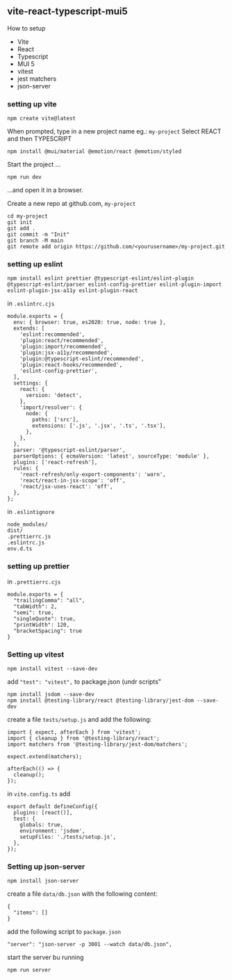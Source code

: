 ## vite-react-typescript-mui5
How to setup  
* Vite
* React
* Typescript 
* MUI 5 
* vitest
* jest matchers
* json-server 

### setting up vite

```
npm create vite@latest
```
When prompted, type in a new project name eg.: `my-project`
Select REACT and then TYPESCRIPT

```
npm install @mui/material @emotion/react @emotion/styled
```
Start the project ...
```
npm run dev
```
...and open it in a browser.


Create a new repo at github.com, `my-project`

```
cd my-project
git init
git add .
git commit -m "Init"
git branch -M main
git remote add origin https://github.com/<yourusername>/my-project.git
```
### setting up eslint

```
npm install eslint prettier @typescript-eslint/eslint-plugin @typescript-eslint/parser eslint-config-prettier eslint-plugin-import eslint-plugin-jsx-a11y eslint-plugin-react
```

in `.eslintrc.cjs`

```
module.exports = {
  env: { browser: true, es2020: true, node: true },
  extends: [
    'eslint:recommended',
    'plugin:react/recommended',
    'plugin:import/recommended',
    'plugin:jsx-a11y/recommended',
    'plugin:@typescript-eslint/recommended',
    'plugin:react-hooks/recommended',
    'eslint-config-prettier',
  ],
  settings: {
    react: {
      version: 'detect',
    },
    'import/resolver': {
      node: {
        paths: ['src'],
        extensions: ['.js', '.jsx', '.ts', '.tsx'],
      },
    },
  },
  parser: '@typescript-eslint/parser',
  parserOptions: { ecmaVersion: 'latest', sourceType: 'module' },
  plugins: ['react-refresh'],
  rules: {
    'react-refresh/only-export-components': 'warn',
    'react/react-in-jsx-scope': 'off',
    'react/jsx-uses-react': 'off',
  },
};
```

in `.eslintignore`

```
node_modules/
dist/
.prettierrc.js
.eslintrc.js
env.d.ts
```
### setting up prettier

in `.prettierrc.cjs`
```
module.exports = {
  "trailingComma": "all",
  "tabWidth": 2,
  "semi": true,
  "singleQuote": true,
  "printWidth": 120,
  "bracketSpacing": true
}
```

### Setting up vitest

```
npm install vitest --save-dev
```

add `"test": "vitest",` to package.json (undr scripts"

```
npm install jsdom --save-dev
npm install @testing-library/react @testing-library/jest-dom --save-dev
```
create a file `tests/setup.js` and add the following:

```
import { expect, afterEach } from 'vitest';
import { cleanup } from '@testing-library/react';
import matchers from '@testing-library/jest-dom/matchers';

expect.extend(matchers);

afterEach(() => {
  cleanup();
});
```

in `vite.config.ts` add 

```
export default defineConfig({
  plugins: [react()],
  test: {
    globals: true,
    environment: 'jsdom',
    setupFiles: './tests/setup.js',
  },
});
```
### Setting up json-server

```
npm install json-server
```

create a file `data/db.json` with the following content:

```
{
  "items": []
}
```

add the following script to `package.json`
```
"server": "json-server -p 3001 --watch data/db.json",
```

start the server bu running
```
npm run server
```
